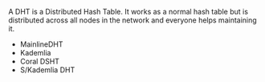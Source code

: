 A DHT is a Distributed Hash Table. It works as a normal hash table but is
distributed across all nodes in the network and everyone helps maintaining it.

* MainlineDHT
* Kademlia
* Coral DSHT
* S/Kademlia DHT

